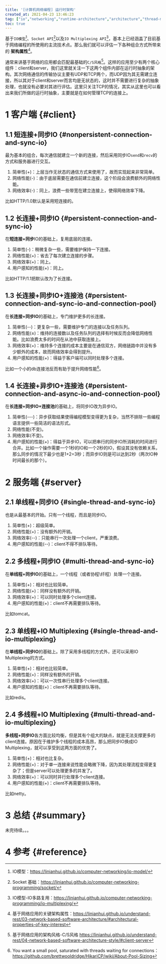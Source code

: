 ```yaml
---
title: '[计算机网络编程] 运行时架构'
created_at: 2021-04-23 13:46:23
tag: ["io","networking","runtime-architecture","architecture","thread-model"]
toc: true
---
```


基于`IO模型`[^io-model]、`Socket API`[^socket]以及`IO Multiplexing API`[^io-multiplexing]，基本上已经涵盖了目前基于网络编程的所使用的主流技术点。那么我们就可以评估一下各种组合方式所带来的 **架构属性**[^architectural-properties-of-key-interest]。

通常来讲基于网络的应用都会匹配最基础的`C/S风格`[^client-server]。这样的应用至少有两个核心组件：client和server，我们这里就关注一下这两个组件内部在运行时抽象的架构。其次网络通信的传输协议主要有UDP和TCP两个，而UDP因为其无需建立连接，所以其对于client和server而言均是无状态的，这时并不需要进行复杂的抽象处理，也就没有必要对其进行评估。这里只关注TCP的情况，其实从这里也可以看出来我们所做的运行时抽象，主要就是在如何管理TCP的连接上。

# 1 客户端 {#client}

## 1.1 短连接+同步IO {#nonpersistent-connection-and-sync-io}

最为基本的组合，每次通信就建立一个新的连接，然后采用同步IO`send`和`recv`的方式和服务器进行交互。

1. 简单性(+)：上层当作无状态的通信方式来使用了，故而实现起来非常简单。
2. 网络性能(-)：由于底层需要在通信前建立连接，这个阶段会浪费额外的网络性能。
3. 网络效率(-)：同上，浪费一些带宽在建立连接上，使得网络效率下降。

比如HTTP/1.0默认是采用短连接的。

## 1.2 长连接+同步IO {#persistent-connection-and-sync-io}

在**短连接+同步**IO的基础上，复用底层的连接。

1. 简单性(-)：稍微复杂一些，需要维护保持一下连接。
2. 网络性能(+)：省去了每次建立连接的步骤。
3. 网络效率(+)：同上。
4. 用户感知的性能(+)：同上。

比如HTTP/1.1把默认改为了长连接。

## 1.3 长连接+同步IO+连接池 {#persistent-connection-and-sync-io-and-connection-pool}

在**长连接+同步IO**的基础上，专门维护更多的长连接。

1. 简单性(--)：更复杂一些，需要维护专门的连接以及任务队列。
2. 网络性能(±)：维持的连接数以及任务队列的选择有时候反而会降低网络性能。比如浪费太多的时间在从池中获取连接上。
3. 网络效率(+)：维持多个连接的成本主要是在通信双方，网络链路中并没有多少额外的成本，故而网络效率会得到提升。
4. 用户感知的性能(+)：得益于客户端可以同时处理多个连接。

比如一个小的db连接池反而有助于提升网络性能[^pool-sizing]。

## 1.4 长连接+异步IO+连接池  {#persistent-connection-and-async-io-and-connection-pool}

在**长连接+同步IO+连接池**的基础上，将同步IO改为异步IO。

1. 简单性(---)：异步获取结果使得编程模型变得更为复杂，当然不排除一些编程语言提供一些简洁的语法形式。
2. 网络性能(不变)。
3. 网络效率(不变)。
4. 用户感知的性能(+)：得益于异步IO，可以把串行的同步IO所消耗的时间进行合并。比如一个操作需要一个1秒的IO和一个2秒的IO，假设其没有依赖关系，那么同步的情况下最少也是1+2=3秒；而异步IO则是可以达到2秒（两次IO种时间最长的那个）。

# 2 服务端 {#server}

## 2.1 单线程+同步IO {#single-thread-and-sync-io}

也是从最基本的开始。只有一个线程，而且是同步IO。

1. 简单性(+)：超级简单。
2. 网络性能(+)：没有额外的开销。
3. 网络效率(--)：只能串行一次处理一个client，严重浪费。
4. 用户感知的性能(--)：client不得不排队等待。

## 2.2 多线程+同步IO {#multi-thread-and-sync-io}

在**单线程+同步IO**的基础上，一个线程（或者协程\纤程）处理一个连接。

1. 简单性(+)：相对也比较简单。
2. 网络性能(+)：同样没有额外的开销。
3. 网络效率(+)：可以同时处理多个client连接。
4. 用户感知的性能(+)：client不再需要排队等待。

比如tomcat。

## 2.3 单线程+IO Multiplexing {#single-thread-and-io-multiplexing}

在**单线程+同步IO**的基础上。除了采用多线程的方式外，还可以采用IO Multiplexing的方式。

1. 简单性(+)：相对也比较简单。
2. 网络性能(+)：同样没有额外的开销。
3. 网络效率(+)：可以一次性串行处理多个client连接。
4. 用户感知的性能(+)：client不再需要排队等待。

比如redis。

## 2.4 多线程+IO Multiplexing {#multi-thread-and-io-multiplexing}

**多线程+同步IO**各方面比较均衡，但是其有个组大的缺点，就是无法支撑更多的client连接。原因在于维护多个线程的成本高昂，那么把同步IO换成IO Multiplexing，就可以享受到这两方面的优势了。

1. 简单性(+)：相对也比复杂。
2. 网络性能(+)：对于单一连接来说性能会略微下降，因为其处理流程变得更复杂了；但是server可以处理更多的并发了。
3. 网络效率(+)：可以同时并行处理多个client连接。
4. 用户感知的性能(+)：client不再需要排队等待。

比如netty。

# 3 总结 {#summary}

未完待续。。。

# 4 参考 {#reference}

[^io-model]:IO模型：<https://linianhui.github.io/computer-networking/io-model/>
[^socket]:Socket 基础：<https://linianhui.github.io/computer-networking-programming/socket/>
[^io-multiplexing]: IO模型-IO多路复用：<https://linianhui.github.io/computer-networking-programming/io-multiplexing/>
[^architectural-properties-of-key-interest]:基于网络应用的关键架构属性：<https://linianhui.github.io/understand-rest/03-network-based-software-architecture/#architectural-properties-of-key-interest>
[^client-server]:基于网络应用的架构风格-C/S风格
 <https://linianhui.github.io/understand-rest/04-network-based-software-architecture-style/#client-server>
[^pool-sizing]:You want a small pool, saturated with threads waiting for connections：<https://github.com/brettwooldridge/HikariCP/wiki/About-Pool-Sizing>